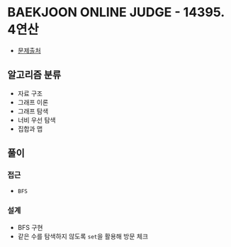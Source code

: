 # BAEKJOON ONLINE JUDGE - 14395. 4연산

- [문제출처](https://www.acmicpc.net/problem/14395 '14395. 4연산')

## 알고리즘 분류

- 자료 구조
- 그래프 이론
- 그래프 탐색
- 너비 우선 탐색
- 집합과 맵

## 풀이

### 접근

- `BFS`

### 설계

- BFS 구현
- 같은 수를 탐색하지 않도록 `set`을 활용해 방문 체크
